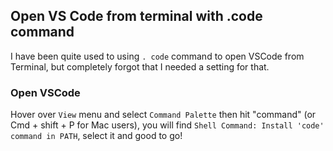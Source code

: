 ## Open VS Code from terminal with .code command

I have been quite used to using `. code` command to open VSCode from Terminal, but completely forgot that I needed a setting for that.

### Open VSCode
Hover over `View` menu and select `Command Palette` then hit "command" (or Cmd + shift + P for Mac users), you will find `Shell Command: Install 'code' command in PATH`, select it and good to go!